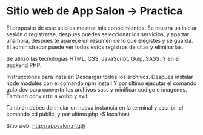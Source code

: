 ﻿# Sitio web de App Salon -> Practica
 
El proposito de este sitio es mostrar mis conocimientos. Se mustra un iniciar sesión o registrarse, despues puedes seleccionar los servicios, y apartar una hora, despues te aparece un resumen de lo que elegistes y se guarda. El administrador puede ver todos estos registros de citas y eliminarlas.

Se utilizó las tecnologias HTML, CSS, JavaScript, Gulp, SASS. Y en el backend PHP.

Instrucciones para instalar:
Descargar todos los archivos.
Despues instalar node modules con el comando npm install
Y por ultimo ejecutar el comando gulp dev para convertir los archivos sass y minificar codigo e imagenes. Tambien convierte a webp y avif.

Tambien debes de iniciar un nueva instancia en la terminal y escribir el comando cd public, y por ultimo php -S localhost


Sitio web: 
http://appsalon.rf.gd/
